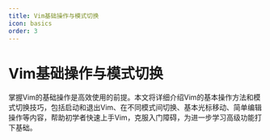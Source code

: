 ```yaml
---
title: Vim基础操作与模式切换
icon: basics
order: 3
---
```


# Vim基础操作与模式切换

掌握Vim的基础操作是高效使用的前提。本文将详细介绍Vim的基本操作方法和模式切换技巧，包括启动和退出Vim、在不同模式间切换、基本光标移动、简单编辑操作等内容，帮助初学者快速上手Vim，克服入门障碍，为进一步学习高级功能打下基础。
